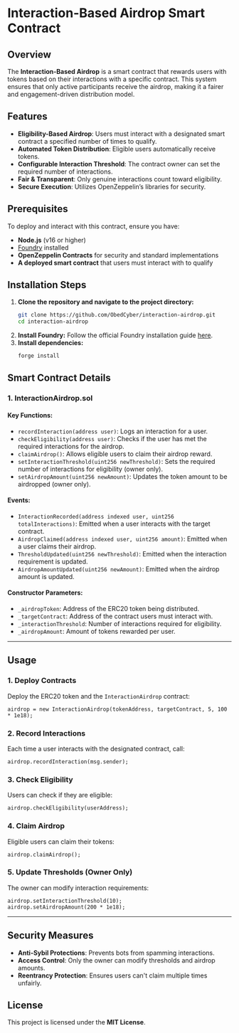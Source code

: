 # Interaction-Based Airdrop Smart Contract

## Overview

The **Interaction-Based Airdrop** is a smart contract that rewards users with tokens based on their interactions with a specific contract. This system ensures that only active participants receive the airdrop, making it a fairer and engagement-driven distribution model.

## Features

- **Eligibility-Based Airdrop**: Users must interact with a designated smart contract a specified number of times to qualify.
- **Automated Token Distribution**: Eligible users automatically receive tokens.
- **Configurable Interaction Threshold**: The contract owner can set the required number of interactions.
- **Fair & Transparent**: Only genuine interactions count toward eligibility.
- **Secure Execution**: Utilizes OpenZeppelin’s libraries for security.

## Prerequisites

To deploy and interact with this contract, ensure you have:

- **Node.js** (v16 or higher)
- [Foundry](https://book.getfoundry.sh/) installed
- **OpenZeppelin Contracts** for security and standard implementations
- **A deployed smart contract** that users must interact with to qualify

## Installation Steps

1. **Clone the repository and navigate to the project directory:**
   ```bash
   git clone https://github.com/ObedCyber/interaction-airdrop.git
   cd interaction-airdrop
   ```
2. **Install Foundry:** Follow the official Foundry installation guide [here](https://book.getfoundry.sh/getting-started/installation).
3. **Install dependencies:**
   ```bash
   forge install
   ```

## Smart Contract Details

### 1. **InteractionAirdrop.sol**

#### Key Functions:

- `recordInteraction(address user)`: Logs an interaction for a user.
- `checkEligibility(address user)`: Checks if the user has met the required interactions for the airdrop.
- `claimAirdrop()`: Allows eligible users to claim their airdrop reward.
- `setInteractionThreshold(uint256 newThreshold)`: Sets the required number of interactions for eligibility (owner only).
- `setAirdropAmount(uint256 newAmount)`: Updates the token amount to be airdropped (owner only).

#### Events:

- `InteractionRecorded(address indexed user, uint256 totalInteractions)`: Emitted when a user interacts with the target contract.
- `AirdropClaimed(address indexed user, uint256 amount)`: Emitted when a user claims their airdrop.
- `ThresholdUpdated(uint256 newThreshold)`: Emitted when the interaction requirement is updated.
- `AirdropAmountUpdated(uint256 newAmount)`: Emitted when the airdrop amount is updated.

#### Constructor Parameters:

- `_airdropToken`: Address of the ERC20 token being distributed.
- `_targetContract`: Address of the contract users must interact with.
- `_interactionThreshold`: Number of interactions required for eligibility.
- `_airdropAmount`: Amount of tokens rewarded per user.

---

## Usage

### 1. **Deploy Contracts**

Deploy the ERC20 token and the `InteractionAirdrop` contract:

```solidity
airdrop = new InteractionAirdrop(tokenAddress, targetContract, 5, 100 * 1e18);
```

### 2. **Record Interactions**

Each time a user interacts with the designated contract, call:

```solidity
airdrop.recordInteraction(msg.sender);
```

### 3. **Check Eligibility**

Users can check if they are eligible:

```solidity
airdrop.checkEligibility(userAddress);
```

### 4. **Claim Airdrop**

Eligible users can claim their tokens:

```solidity
airdrop.claimAirdrop();
```

### 5. **Update Thresholds (Owner Only)**

The owner can modify interaction requirements:

```solidity
airdrop.setInteractionThreshold(10);
airdrop.setAirdropAmount(200 * 1e18);
```

---

## Security Measures

- **Anti-Sybil Protections**: Prevents bots from spamming interactions.
- **Access Control**: Only the owner can modify thresholds and airdrop amounts.
- **Reentrancy Protection**: Ensures users can't claim multiple times unfairly.

## License

This project is licensed under the **MIT License**.

